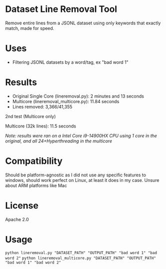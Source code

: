 # Dataset Line Removal Tool
Remove entire lines from a JSONL dataset using only keywords that exactly match, made for speed.

# Uses

- Filtering JSONL datasets by a word/tag, ex "bad word 1"

# Results

- Original Single Core (lineremoval.py): 2 minutes and 13 seconds
- Multicore (lineremoval_multicore.py): 11.84 seconds
- Lines removed: 3,366/41,355

2nd test (Multicore only)

Multicore (32k lines): 11.5 seconds

*Note: results were ran on a Intel Core i9-14900HX CPU using 1 core in the original, and all 24+Hyperthreading in the multicore*
# Compatibility

Should be platform-agnostic as I did not use any specific features to windows, should work perfect on Linux, at least it does in my case. Unsure about ARM platforms like Mac

# License

Apache 2.0

# Usage

`python lineremoval.py "DATASET_PATH" "OUTPUT_PATH" "bad word 1" "bad word 2"`
`python lineremoval_multicore.py "DATASET_PATH" "OUTPUT_PATH" "bad word 1" "bad word 2"`

